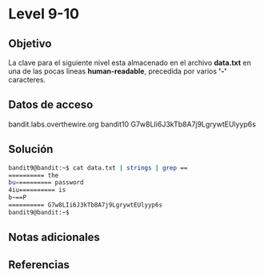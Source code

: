 # Level 9-10
## Objetivo
La clave para el siguiente nivel esta almacenado en el archivo **data.txt** en una de las pocas lineas **human-readable**, precedida por varios **'-'** caracteres.

## Datos de acceso
bandit.labs.overthewire.org
bandit10
G7w8LIi6J3kTb8A7j9LgrywtEUlyyp6s

## Solución
``` bash
bandit9@bandit:~$ cat data.txt | strings | grep ==
========== the
bu========== password
4iu========== is
b~==P
========== G7w8LIi6J3kTb8A7j9LgrywtEUlyyp6s
bandit9@bandit:~$ 

```

## Notas adicionales

## Referencias